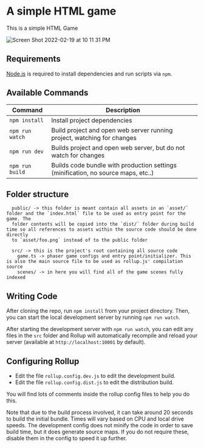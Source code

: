 # A simple HTML game

This is a simple HTML Game

![Screen Shot 2022-02-19 at 10 11 31 PM](https://user-images.githubusercontent.com/59832188/154828127-a1b36733-69cd-4f42-be63-e8b02e5cc872.png)

## Requirements

[Node.js](https://nodejs.org) is required to install dependencies and run scripts via `npm`.

## Available Commands

| Command | Description |
|---------|-------------|
| `npm install` | Install project dependencies |
| `npm run watch` | Build project and open web server running project, watching for changes |
| `npm run dev` | Builds project and open web server, but do not watch for changes |
| `npm run build` | Builds code bundle with production settings (minification, no source maps, etc..) |

## Folder structure
```
  public/ -> this folder is meant contain all assets in an `asset/` folder and the `index.html` file to be used as entry point for the game. The 
  folder contents will be copied into the `dist/` folder during build time so all references to assets within the source code should be done directly 
  to `asset/foo.png` instead of to the public folder
  
  src/ -> this is the project's root containing all source code
    game.ts -> phaser game configs and entry point/initializer. This is also the main source file to be used as rollup.js' compilation source
    scenes/ -> in here you will find all of the game scenes fully indexed
```

## Writing Code

After cloning the repo, run `npm install` from your project directory. Then, you can start the local development
server by running `npm run watch`.

After starting the development server with `npm run watch`, you can edit any files in the `src` folder
and Rollup will automatically recompile and reload your server (available at `http://localhost:10001`
by default).

## Configuring Rollup

* Edit the file `rollup.config.dev.js` to edit the development build.
* Edit the file `rollup.config.dist.js` to edit the distribution build.

You will find lots of comments inside the rollup config files to help you do this.

Note that due to the build process involved, it can take around 20 seconds to build the initial bundle. Times will vary based on CPU and local drive speeds. The development config does not minify the code in order to save build time, but it does generate source maps. If you do not require these, disable them in the config to speed it up further.
